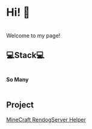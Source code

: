 # Hi! 👋
<br>
Welcome to my page!
<br>

## 💻Stack💻
<br>
<b>So Many</b>
<br><br>

## Project
[MineCraft RendogServer Helper](https://rdhelper.site)

